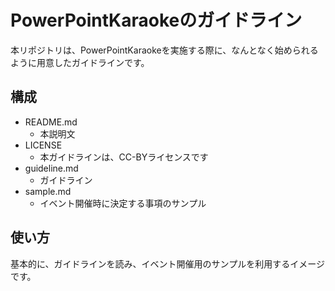 # PowerPointKaraokeのガイドライン

本リポジトリは、PowerPointKaraokeを実施する際に、なんとなく始められるように用意したガイドラインです。

## 構成

- README.md
  - 本説明文
- LICENSE
  - 本ガイドラインは、CC-BYライセンスです
- guideline.md
  - ガイドライン
- sample.md
  - イベント開催時に決定する事項のサンプル


## 使い方

基本的に、ガイドラインを読み、イベント開催用のサンプルを利用するイメージです。
